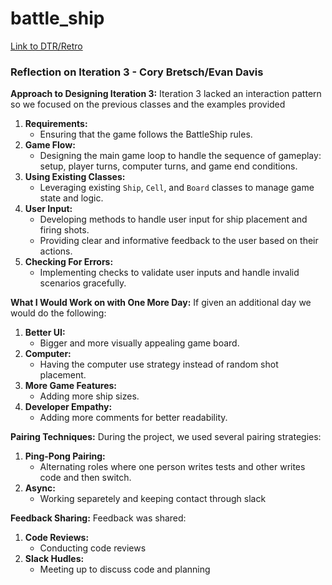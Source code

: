 # battle_ship
[Link to DTR/Retro](https://docs.google.com/document/d/1vNmktV7riVuzyN644JWiRpMT-59qiEYt-RC6d2mY-Fo/edit)


### Reflection on Iteration 3 - Cory Bretsch/Evan Davis

**Approach to Designing Iteration 3:**
Iteration 3 lacked an interaction pattern so we focused on the previous classes and the examples provided
1. **Requirements:**
   - Ensuring that the game follows the BattleShip rules.
2. **Game Flow:**
   - Designing the main game loop to handle the sequence of gameplay: setup, player turns, computer turns, and game end conditions.
3. **Using Existing Classes:**
   - Leveraging existing `Ship`, `Cell`, and `Board` classes to manage game state and logic.
4. **User Input:**
   - Developing methods to handle user input for ship placement and firing shots.
   - Providing clear and informative feedback to the user based on their actions.
5. **Checking For Errors:**
   - Implementing checks to validate user inputs and handle invalid scenarios gracefully.

**What I Would Work on with One More Day:**
If given an additional day we would do the following:
1. **Better UI:**
   - Bigger and more visually appealing game board.
2. **Computer:**
   - Having the computer use strategy instead of random shot placement.
3. **More Game Features:**
   - Adding more ship sizes.
4. **Developer Empathy:**
   - Adding more comments for better readability. 

**Pairing Techniques:**
During the project, we used several pairing strategies:
1. **Ping-Pong Pairing:**
   - Alternating roles where one person writes tests and other writes code and then switch.
2. **Async:**
   - Working separetely and keeping contact through slack

**Feedback Sharing:**
Feedback was shared:
1. **Code Reviews:**
   - Conducting code reviews 
2. **Slack Hudles:**
   - Meeting up to discuss code and planning
